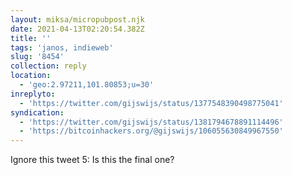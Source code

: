 ```yaml
---
layout: miksa/micropubpost.njk
date: 2021-04-13T02:20:54.382Z
title: ''
tags: 'janos, indieweb'
slug: '8454'
collection: reply
location:
  - 'geo:2.97211,101.80853;u=30'
inreplyto:
  - 'https://twitter.com/gijswijs/status/1377548390498775041'
syndication:
  - 'https://twitter.com/gijswijs/status/1381794678891114496'
  - 'https://bitcoinhackers.org/@gijswijs/106055630849967550'
---
```

Ignore this tweet 5: Is this the final one?
[](https://brid.gy/publish/twitter)[](https://brid.gy/publish/mastodon)

